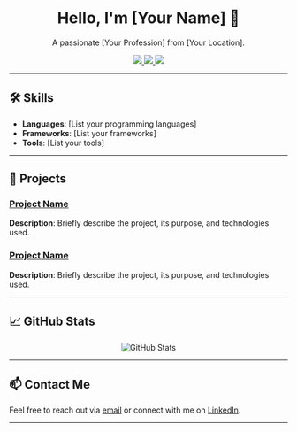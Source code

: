 <h1 align="center">Hello, I'm [Your Name] 👋</h1>
<p align="center">
  A passionate [Your Profession] from [Your Location].
</p>

<p align="center">
  <a href="https://myportfolio-pi-one.vercel.app/">
    <img src="https://img.shields.io/badge/Portfolio-%23000000.svg?&style=for-the-badge&logo=vercel&logoColor=white" />
  </a>
  <a href="https://www.linkedin.com/in/yourprofile/">
    <img src="https://img.shields.io/badge/LinkedIn-%230077B5.svg?&style=for-the-badge&logo=linkedin&logoColor=white" />
  </a>
  <a href="mailto:your.email@example.com">
    <img src="https://img.shields.io/badge/Email-%23D14836.svg?&style=for-the-badge&logo=gmail&logoColor=white" />
  </a>
</p>

---

## 🛠️ Skills

- **Languages**: [List your programming languages]
- **Frameworks**: [List your frameworks]
- **Tools**: [List your tools]

---

## 🚀 Projects

### [Project Name](https://github.com/yourusername/project-repo)
**Description**: Briefly describe the project, its purpose, and technologies used.

### [Project Name](https://github.com/yourusername/project-repo)
**Description**: Briefly describe the project, its purpose, and technologies used.

---

## 📈 GitHub Stats

<p align="center">
  <img src="https://github-readme-stats.vercel.app/api?username=yourusername&show_icons=true&theme=radical" alt="GitHub Stats" />
</p>

---

## 📫 Contact Me

Feel free to reach out via [email](mailto:your.email@example.com) or connect with me on [LinkedIn](https://www.linkedin.com/in/yourprofile/).

---

